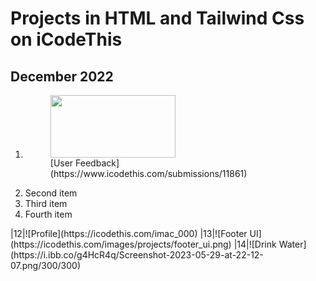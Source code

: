 # Projects in HTML and Tailwind Css on iCodeThis

## December 2022

<ol>
  <li>
  <figure>
    <img src="https://shismqklzntzxworibfn.supabase.co/storage/v1/object/public/previews/920e3b06-f7f5-498f-8be5-d58ecbebcb20.png"
       width="200" height="100">
    <figcaption>[User Feedback](https://www.icodethis.com/submissions/11861)</figcaption>
</figure> </li>
  <li>Second item</li>
  <li>Third item</li>
  <li>Fourth item</li>
</ol>
|12|![Profile](https://icodethis.com/imac_000)
|13|![Footer UI](https://icodethis.com/images/projects/footer_ui.png)
|14|![Drink Water](https://i.ibb.co/g4HcR4q/Screenshot-2023-05-29-at-22-12-07.png/300/300)


